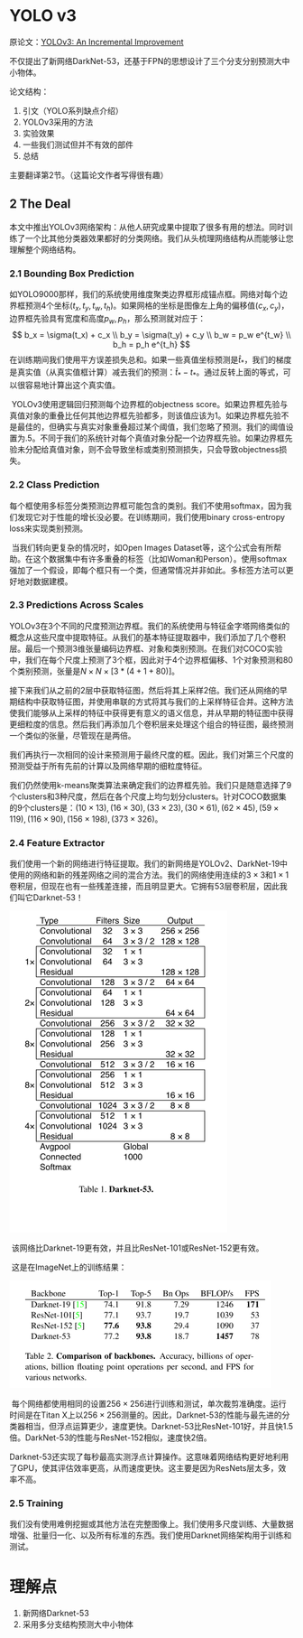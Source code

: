 # YOLO v3

原论文：[YOLOv3: An Incremental Improvement](https://arxiv.org/abs/1804.02767)

不仅提出了新网络DarkNet-53，还基于FPN的思想设计了三个分支分别预测大中小物体。

论文结构：

1. 引文（YOLO系列缺点介绍）
2. YOLOv3采用的方法
3. 实验效果
4. 一些我们测试但并不有效的部件
5. 总结

主要翻译第2节。（这篇论文作者写得很有趣）

## 2 The Deal

​		本文中推出YOLOv3网络架构：从他人研究成果中提取了很多有用的想法。同时训练了一个比其他分类器效果都好的分类网络。我们从头梳理网络结构从而能够让您理解整个网络结构。

### 2.1 Bounding Box Prediction

​		如YOLO9000那样，我们的系统使用维度聚类边界框形成锚点框。网络对每个边界框预测4个坐标$(t_x,t_y,t_w,t_h)$。如果网格的坐标是图像左上角的偏移值$(c_x,c_y)$，边界框先验具有宽度和高度$p_w, p_h$，那么预测就对应于：
$$
b_x = \sigma(t_x) + c_x \\
b_y = \sigma(t_y) + c_y \\
b_w = p_w e^{t_w} \\
b_h = p_h e^{t_h}
$$
​		在训练期间我们使用平方误差损失总和。如果一些真值坐标预测是$\hat{t}_*$，我们的梯度是真实值（从真实值框计算）减去我们的预测：$\hat{t}_* - t_*$。通过反转上面的等式，可以很容易地计算出这个真实值。

​		YOLOv3使用逻辑回归预测每个边界框的objectness score。如果边界框先验与真值对象的重叠比任何其他边界框先验都多，则该值应该为1。如果边界框先验不是最佳的，但确实与真实对象重叠超过某个阈值，我们忽略了预测。我们的阈值设置为.5。不同于我们的系统针对每个真值对象分配一个边界框先验。如果边界框先验未分配给真值对象，则不会导致坐标或类别预测损失，只会导致objectness损失。

### 2.2 Class Prediction

​		每个框使用多标签分类预测边界框可能包含的类别。我们不使用softmax，因为我们发现它对于性能的增长没必要。在训练期间，我们使用binary cross-entropy loss来实现类别预测。

​		当我们转向更复杂的情况时，如Open Images Dataset等，这个公式会有所帮助。在这个数据集中有许多重叠的标签（比如Woman和Person）。使用softmax强加了一个假设，即每个框只有一个类，但通常情况并非如此。多标签方法可以更好地对数据建模。

### 2.3 Predictions Across Scales

​		YOLOv3在3个不同的尺度预测边界框。我们的系统使用与特征金字塔网络类似的概念从这些尺度中提取特征。从我们的基本特征提取器中，我们添加了几个卷积层。最后一个预测3维张量编码边界框、对象和类别预测。在我们对COCO实验中，我们在每个尺度上预测了3个框，因此对于4个边界框偏移、1个对象预测和80个类别预测，张量是$N \times N \times [3 * (4+1+80)]$。

​		接下来我们从之前的2层中获取特征图，然后将其上采样2倍。我们还从网络的早期结构中获取特征图，并使用串联的方式将其与我们的上采样特征合并。这种方法使我们能够从上采样的特征中获得更有意义的语义信息，并从早期的特征图中获得更细粒度的信息。然后我们再添加几个卷积层来处理这个组合的特征图，最终预测一个类似的张量，尽管现在是两倍。

​		我们再执行一次相同的设计来预测用于最终尺度的框。因此，我们对第三个尺度的预测受益于所有先前的计算以及网络早期的细粒度特征。

​		我们仍然使用k-means聚类算法来确定我们的边界框先验。我们只是随意选择了9个clusters和3种尺度，然后在各个尺度上均匀划分clusters。针对COCO数据集的9个clusters是：$(10 \times 13), (16 \times 30), (33 \times 23), (30 \times 61), (62 \times 45), (59 \times 119), (116 \times 90), (156 \times 198), (373 \times 326)$。

### 2.4 Feature Extractor

​		我们使用一个新的网络进行特征提取。我们的新网络是YOLOv2、DarkNet-19中使用的网络和新的残差网络之间的混合方法。我们的网络使用连续的$3 \times 3$和$1 \times 1$卷积层，但现在也有一些残差连接，而且明显更大。它拥有53层卷积层，因此我们叫它Darknet-53！

![image-20210903141913600](images/image-20210903141913600.png)

​		该网络比Darknet-19更有效，并且比ResNet-101或ResNet-152更有效。

​		这是在ImageNet上的训练结果：

![image-20210903142804581](images/image-20210903142804581.png)

​		每个网络都使用相同的设置$256 \times 256$进行训练和测试，单次裁剪准确度。运行时间是在Titan X上以$256 \times 256$测量的。因此，Darknet-53的性能与最先进的分类器相当，但浮点运算更少，速度更快。Darknet-53比ResNet-101好，并且快1.5倍。DarkNet-53的性能与ResNet-152相似，速度快2倍。

​		Darknet-53还实现了每秒最高实测浮点计算操作。这意味着网络结构更好地利用了GPU，使其评估效率更高，从而速度更快。这主要是因为ResNets层太多，效率不高。

### 2.5 Training

​		我们没有使用难例挖掘或其他方法在完整图像上。我们使用多尺度训练、大量数据增强、批量归一化、以及所有标准的东西。我们使用Darknet网络架构用于训练和测试。



# 理解点

1. 新网络Darknet-53
2. 采用多分支结构预测大中小物体

